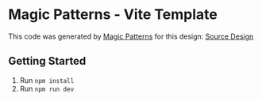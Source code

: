 # Magic Patterns - Vite Template

This code was generated by [Magic Patterns](https://magicpatterns.com) for this design: [Source Design](https://magicpatterns.com/c/xee5lvjb1zkuqxq18m3a5c)

## Getting Started

1. Run `npm install`
2. Run `npm run dev`
